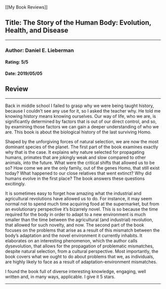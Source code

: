 [[My Book Reviews]]

 
 ## Title: The Story of the Human Body: Evolution, Health, and Disease
 ---
 ### Author: Daniel E. Lieberman
 #### Rating: 5/5
 #### Date: 2019/05/05


 ## Review
 ---
 Back in middle school I failed to grasp why we were being taught history, because I couldn’t see any use for it, so I asked the teacher why. He told me knowing history means knowing ourselves. Our way of life, who we are, is significantly determined by factors that is out of our direct control, and so, by examining those factors we can gain a deeper understanding of who we are. This book is about the biological history of the last surviving Homo.  
  
Shaped by the unforgiving forces of natural selection, we are now the most dominant species of the planet. The first part of the book examines exactly why that is the case. It explains why nature selected for propagating humans, primates that are jokingly weak and slow compared to other animals, into the future. What were the critical shifts that allowed us to be so? How come we are the only family, out of the genes Homo, that still exist today? What happened to our close relatives that went extinct? Why did humans evolve in the first place? The book answers these questions excitingly.   
  
It is sometimes easy to forget how amazing what the industrial and agricultural revolutions have allowed us to do. For instance, it may seem normal not to spend much time acquiring food at the supermarket, but from an evolutionary perspective it’s bizarrely novel. This is so because the time required for the body in order to adapt to a new environment is much smaller than the time between the agricultural (and industrial) revolution, that allowed for such novelty, and now. The second part of the book focuses on the problems that arise as a result of this mismatch between the body’s adaptation and the novel environment it currently inhabits. It elaborates on an interesting phenomenon, which the author calls dysevolution, that allows for the propagation of problematic mismatches, despite natural selection, from a cultural perspective. Most importantly, the book covers what we ought to do about problems that we, as individuals, are highly likely to face as a result of adaptation-environment mismatches.  
  
I found the book full of diverse interesting knowledge, engaging, well written and, in many ways, applicable. I give it 5 stars.



 ---
 